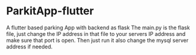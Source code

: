 # ParkitApp-flutter
A flutter based parking App with backend as flask
The main.py is the flask file, just change the IP address in that file to your servers IP address and make sure that port is open.
Then just run it also change the mysql server address if needed.
